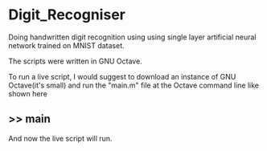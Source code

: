 # Digit_Recogniser
Doing handwritten digit recognition using using single layer artificial neural network trained on MNIST dataset.

The scripts were written in GNU Octave.

To run a live script, I would suggest to download an instance of GNU Octave(it's small) and run the "main.m" file at the Octave command line like shown here
## >> main
And now the live script will run. 
